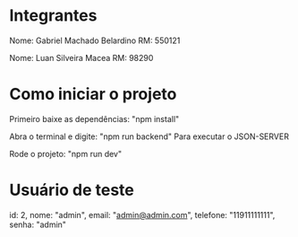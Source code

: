 # Integrantes

Nome: Gabriel Machado Belardino
RM: 550121

Nome: Luan Silveira Macea
RM: 98290

# Como iniciar o projeto

Primeiro baixe as dependências:
"npm install"

Abra o terminal e digite:
"npm run backend"
Para executar o JSON-SERVER

Rode o projeto:
"npm run dev"

# Usuário de teste

id: 2,
nome: "admin",
email: "admin@admin.com",
telefone: "11911111111",
senha: "admin"

